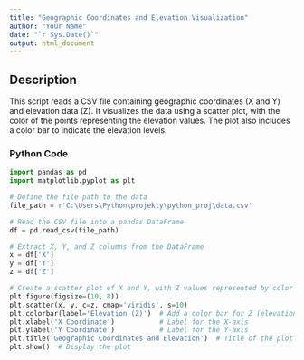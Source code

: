 ```yaml
---
title: "Geographic Coordinates and Elevation Visualization"
author: "Your Name"
date: "`r Sys.Date()`"
output: html_document
---
```


## Description

This script reads a CSV file containing geographic coordinates (X and Y) and elevation data (Z). It visualizes the data using a scatter plot, with the color of the points representing the elevation values. The plot also includes a color bar to indicate the elevation levels.

### Python Code

```python
import pandas as pd
import matplotlib.pyplot as plt

# Define the file path to the data
file_path = r'C:\Users\Python\projekty\python_proj\data.csv'

# Read the CSV file into a pandas DataFrame
df = pd.read_csv(file_path)

# Extract X, Y, and Z columns from the DataFrame
x = df['X']
y = df['Y']
z = df['Z']

# Create a scatter plot of X and Y, with Z values represented by color
plt.figure(figsize=(10, 8))
plt.scatter(x, y, c=z, cmap='viridis', s=10)
plt.colorbar(label='Elevation (Z)')  # Add a color bar for Z (elevation)
plt.xlabel('X Coordinate')           # Label for the X-axis
plt.ylabel('Y Coordinate')           # Label for the Y-axis
plt.title('Geographic Coordinates and Elevation')  # Title of the plot
plt.show()  # Display the plot
